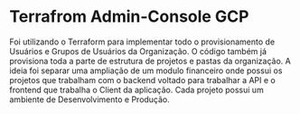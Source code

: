# Terrafrom Admin-Console GCP

Foi utilizando o Terraform para implementar todo o provisionamento de Usuários e Grupos de Usuários da Organização. O código também já provisiona toda a parte de estrutura de projetos e pastas da organização. 
A ideia foi separar uma ampliação de um modulo financeiro onde possui os projetos que trabalham com o backend voltado para trabalhar a API e o frontend que trabalha o Client da aplicação. Cada projeto possui um ambiente de Desenvolvimento e Produção.
